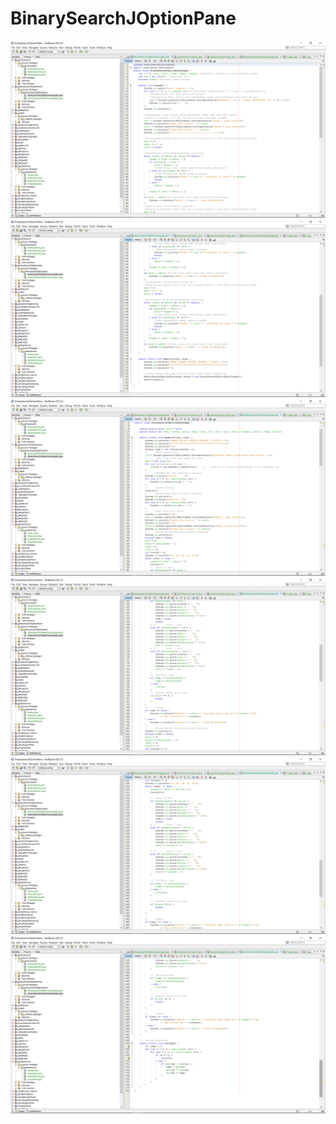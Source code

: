 # BinarySearchJOptionPane
![alt text](https://github.com/DamarRaihanChoirulFirdaus27RPL/BinarySearchJOptionPane/blob/master/Screenshot%20(131).png)
![alt text](https://github.com/DamarRaihanChoirulFirdaus27RPL/BinarySearchJOptionPane/blob/master/Screenshot%20(132).png)
![alt text](https://github.com/DamarRaihanChoirulFirdaus27RPL/BinarySearchJOptionPane/blob/master/Screenshot%20(133).png)
![alt text](https://github.com/DamarRaihanChoirulFirdaus27RPL/BinarySearchJOptionPane/blob/master/Screenshot%20(134).png)
![alt text](https://github.com/DamarRaihanChoirulFirdaus27RPL/BinarySearchJOptionPane/blob/master/Screenshot%20(135).png)
![alt text](https://github.com/DamarRaihanChoirulFirdaus27RPL/BinarySearchJOptionPane/blob/master/Screenshot%20(136).png)
